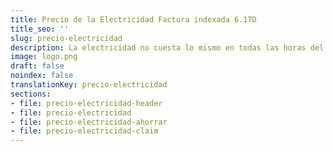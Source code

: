 ```yaml
---
title: Precio de la Electricidad Factura indexada 6.1TD
title_seo: ''
slug: precio-electricidad
description: La electricidad no cuesta lo mismo en todas las horas del día. Esta gráfica te lo muestra para puedes tomar decisiones inteligentes y reducir tu gasto.
image: logo.png
draft: false
noindex: false
translationKey: precio-electricidad
sections:
- file: precio-electricidad-header
- file: precio-electricidad
- file: precio-electricidad-ahorrar
- file: precio-electricidad-claim
---
```

